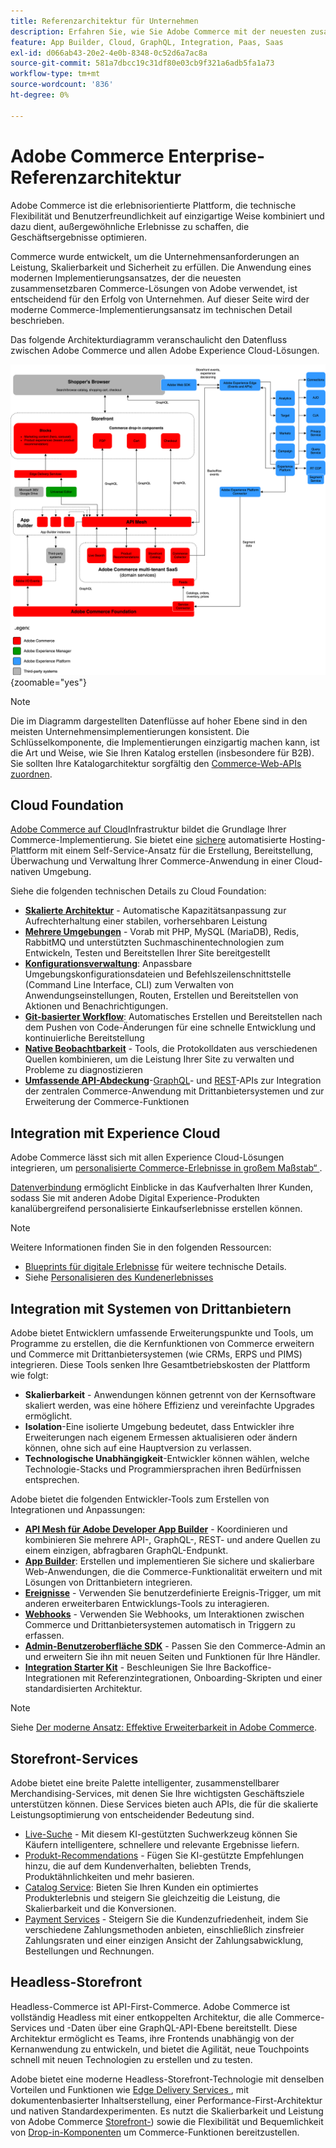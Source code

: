 ```yaml
---
title: Referenzarchitektur für Unternehmen
description: Erfahren Sie, wie Sie Adobe Commerce mit der neuesten zusammensetzbaren Commerce-Technologie von Adobe implementieren.
feature: App Builder, Cloud, GraphQL, Integration, Paas, Saas
exl-id: d066ab43-20e2-4e0b-8348-0c52d6a7ac8a
source-git-commit: 581a7dbcc19c31df80e03cb9f321a6adb5fa1a73
workflow-type: tm+mt
source-wordcount: '836'
ht-degree: 0%

---
```


# Adobe Commerce Enterprise-Referenzarchitektur

Adobe Commerce ist die erlebnisorientierte Plattform, die technische Flexibilität und Benutzerfreundlichkeit auf einzigartige Weise kombiniert und dazu dient, außergewöhnliche Erlebnisse zu schaffen, die Geschäftsergebnisse optimieren.

Commerce wurde entwickelt, um die Unternehmensanforderungen an Leistung, Skalierbarkeit und Sicherheit zu erfüllen. Die Anwendung eines modernen Implementierungsansatzes, der die neuesten zusammensetzbaren Commerce-Lösungen von Adobe verwendet, ist entscheidend für den Erfolg von Unternehmen. Auf dieser Seite wird der moderne Commerce-Implementierungsansatz im technischen Detail beschrieben.

Das folgende Architekturdiagramm veranschaulicht den Datenfluss zwischen Adobe Commerce und allen Adobe Experience Cloud-Lösungen.

![Architekturdiagramm, das zeigt, wie Adobe Commerce eine Verbindung zu Experience Cloud-Lösungen herstellt](../../assets/playbooks/commerce-architecture-v3.svg){zoomable="yes"}

>[!NOTE]
>
>Die im Diagramm dargestellten Datenflüsse auf hoher Ebene sind in den meisten Unternehmensimplementierungen konsistent. Die Schlüsselkomponente, die Implementierungen einzigartig machen kann, ist die Art und Weise, wie Sie Ihren Katalog erstellen (insbesondere für B2B). Sie sollten Ihre Katalogarchitektur sorgfältig den [Commerce-Web-APIs zuordnen](https://developer.adobe.com/commerce/webapi/get-started/).

## Cloud Foundation

[Adobe Commerce auf Cloud](https://experienceleague.adobe.com/en/docs/commerce-cloud-service/user-guide/overview)Infrastruktur bildet die Grundlage Ihrer Commerce-Implementierung. Sie bietet eine [sichere](../../security-and-compliance/shared-responsibility.md) automatisierte Hosting-Plattform mit einem Self-Service-Ansatz für die Erstellung, Bereitstellung, Überwachung und Verwaltung Ihrer Commerce-Anwendung in einer Cloud-nativen Umgebung.

Siehe die folgenden technischen Details zu Cloud Foundation:

- [**Skalierte Architektur**](https://experienceleague.adobe.com/en/docs/commerce-cloud-service/user-guide/architecture/scaled-architecture) - Automatische Kapazitätsanpassung zur Aufrechterhaltung einer stabilen, vorhersehbaren Leistung
- [**Mehrere Umgebungen**](https://experienceleague.adobe.com/en/docs/commerce-cloud-service/user-guide/architecture/pro-architecture) - Vorab mit PHP, MySQL (MariaDB), Redis, RabbitMQ und unterstützten Suchmaschinentechnologien zum Entwickeln, Testen und Bereitstellen Ihrer Site bereitgestellt
- [**Konfigurationsverwaltung**](https://experienceleague.adobe.com/en/docs/commerce-cloud-service/user-guide/configure/overview): Anpassbare Umgebungskonfigurationsdateien und Befehlszeilenschnittstelle (Command Line Interface, CLI) zum Verwalten von Anwendungseinstellungen, Routen, Erstellen und Bereitstellen von Aktionen und Benachrichtigungen.
- [**Git-basierter Workflow**](https://experienceleague.adobe.com/en/docs/commerce-cloud-service/user-guide/architecture/pro-develop-deploy-workflow): Automatisches Erstellen und Bereitstellen nach dem Pushen von Code-Änderungen für eine schnelle Entwicklung und kontinuierliche Bereitstellung
- [**Native Beobachtbarkeit**](https://experienceleague.adobe.com/en/docs/commerce-cloud-service/user-guide/monitor/performance) - Tools, die Protokolldaten aus verschiedenen Quellen kombinieren, um die Leistung Ihrer Site zu verwalten und Probleme zu diagnostizieren
- [**Umfassende API-Abdeckung**](https://developer.adobe.com/commerce/webapi/get-started/)-[GraphQL](https://developer.adobe.com/commerce/webapi/graphql/)- und [REST](https://developer.adobe.com/commerce/webapi/rest)-APIs zur Integration der zentralen Commerce-Anwendung mit Drittanbietersystemen und zur Erweiterung der Commerce-Funktionen

## Integration mit Experience Cloud

Adobe Commerce lässt sich mit allen Experience Cloud-Lösungen integrieren, um [personalisierte Commerce-Erlebnisse in großem Maßstab“ ](https://experienceleague.adobe.com/en/docs/commerce-admin/customers/customers-menu/personalize-scale#customers-menu).

[Datenverbindung](https://experienceleague.adobe.com/en/docs/commerce-merchant-services/data-connection/overview) ermöglicht Einblicke in das Kaufverhalten Ihrer Kunden, sodass Sie mit anderen Adobe Digital Experience-Produkten kanalübergreifend personalisierte Einkaufserlebnisse erstellen können.

>[!NOTE]
>
>Weitere Informationen finden Sie in den folgenden Ressourcen:
>
>- [Blueprints für digitale Erlebnisse](https://experienceleague.adobe.com/en/docs/blueprints-learn/architecture/overview) für weitere technische Details.
>- Siehe [Personalisieren des Kundenerlebnisses](https://experienceleague.adobe.com/en/docs/events/the-skill-exchange-recordings/commerce/aug2024/personalization)


## Integration mit Systemen von Drittanbietern

Adobe bietet Entwicklern umfassende Erweiterungspunkte und Tools, um Programme zu erstellen, die die Kernfunktionen von Commerce erweitern und Commerce mit Drittanbietersystemen (wie CRMs, ERPS und PIMS) integrieren. Diese Tools senken Ihre Gesamtbetriebskosten der Plattform wie folgt:

- **Skalierbarkeit** - Anwendungen können getrennt von der Kernsoftware skaliert werden, was eine höhere Effizienz und vereinfachte Upgrades ermöglicht.
- **Isolation**-Eine isolierte Umgebung bedeutet, dass Entwickler ihre Erweiterungen nach eigenem Ermessen aktualisieren oder ändern können, ohne sich auf eine Hauptversion zu verlassen.
- **Technologische Unabhängigkeit**-Entwickler können wählen, welche Technologie-Stacks und Programmiersprachen ihren Bedürfnissen entsprechen.

Adobe bietet die folgenden Entwickler-Tools zum Erstellen von Integrationen und Anpassungen:

- [**API Mesh für Adobe Developer App Builder**](https://developer.adobe.com/graphql-mesh-gateway/) - Koordinieren und kombinieren Sie mehrere API-, GraphQL-, REST- und andere Quellen zu einem einzigen, abfragbaren GraphQL-Endpunkt.
- [**App Builder**](https://developer.adobe.com/app-builder/docs/overview/): Erstellen und implementieren Sie sichere und skalierbare Web-Anwendungen, die die Commerce-Funktionalität erweitern und mit Lösungen von Drittanbietern integrieren.
- [**Ereignisse**](https://developer.adobe.com/commerce/extensibility/events/) - Verwenden Sie benutzerdefinierte Ereignis-Trigger, um mit anderen erweiterbaren Entwicklungs-Tools zu interagieren.
- [**Webhooks**](https://developer.adobe.com/commerce/extensibility/webhooks/) - Verwenden Sie Webhooks, um Interaktionen zwischen Commerce und Drittanbietersystemen automatisch in Triggern zu erfassen.
- [**Admin-Benutzeroberfläche SDK**](https://developer.adobe.com/commerce/extensibility/admin-ui-sdk/) - Passen Sie den Commerce-Admin an und erweitern Sie ihn mit neuen Seiten und Funktionen für Ihre Händler.
- [**Integration Starter Kit**](https://developer.adobe.com/commerce/extensibility/starter-kit/) - Beschleunigen Sie Ihre Backoffice-Integrationen mit Referenzintegrationen, Onboarding-Skripten und einer standardisierten Architektur.

>[!NOTE]
>
>Siehe [Der moderne Ansatz: Effektive Erweiterbarkeit in Adobe Commerce](https://experienceleague.adobe.com/en/docs/events/the-skill-exchange-recordings/commerce/aug2024/extensibility).

## Storefront-Services

Adobe bietet eine breite Palette intelligenter, zusammenstellbarer Merchandising-Services, mit denen Sie Ihre wichtigsten Geschäftsziele unterstützen können. Diese Services bieten auch APIs, die für die skalierte Leistungsoptimierung von entscheidender Bedeutung sind.

- [Live-Suche](https://experienceleague.adobe.com/en/docs/commerce-merchant-services/live-search/overview) - Mit diesem KI-gestützten Suchwerkzeug können Sie Käufern intelligentere, schnellere und relevante Ergebnisse liefern.
- [Produkt-Recommendations](https://experienceleague.adobe.com/en/docs/commerce-merchant-services/product-recommendations/overview) - Fügen Sie KI-gestützte Empfehlungen hinzu, die auf dem Kundenverhalten, beliebten Trends, Produktähnlichkeiten und mehr basieren.
- [Catalog Service](https://experienceleague.adobe.com/en/docs/commerce-merchant-services/catalog-service/guide-overview): Bieten Sie Ihren Kunden ein optimiertes Produkterlebnis und steigern Sie gleichzeitig die Leistung, die Skalierbarkeit und die Konversionen.
- [Payment Services](https://experienceleague.adobe.com/en/docs/commerce-merchant-services/payment-services/guide-overview) - Steigern Sie die Kundenzufriedenheit, indem Sie verschiedene Zahlungsmethoden anbieten, einschließlich zinsfreier Zahlungsraten und einer einzigen Ansicht der Zahlungsabwicklung, Bestellungen und Rechnungen.

## Headless-Storefront

Headless-Commerce ist API-First-Commerce. Adobe Commerce ist vollständig Headless mit einer entkoppelten Architektur, die alle Commerce-Services und -Daten über eine GraphQL-API-Ebene bereitstellt. Diese Architektur ermöglicht es Teams, ihre Frontends unabhängig von der Kernanwendung zu entwickeln, und bietet die Agilität, neue Touchpoints schnell mit neuen Technologien zu erstellen und zu testen.

Adobe bietet eine moderne Headless-Storefront-Technologie mit denselben Vorteilen und Funktionen wie [Edge Delivery Services ](https://www.aem.live/home), mit dokumentenbasierter Inhaltserstellung, einer Performance-First-Architektur und nativen Standardexperimenten. Es nutzt die Skalierbarkeit und Leistung von Adobe Commerce [Storefront-](#storefront-services)) sowie die Flexibilität und Bequemlichkeit von [Drop-in-Komponenten](https://experienceleague.adobe.com/developer/commerce/storefront/) um Commerce-Funktionen bereitzustellen.

